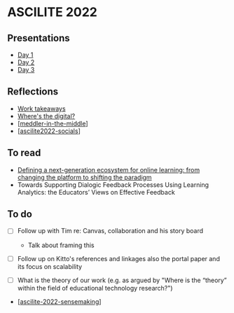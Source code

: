 # ASCILITE 2022


## Presentations

- [Day 1](ascilite2022-day-one.md)
- [Day 2](ascilite2022-day-two.md)
- [Day 3](ascilite2022-day-three.md)

## Reflections

- [Work takeaways](ascilite-2022-work-takeaways.md)
- [Where's the digital?](reflections/wheres-the-digital.md) 
- [[meddler-in-the-middle]]
- [[ascilite2022-socials]]

## To read

- [Defining a next-generation ecosystem for online learning: from changing the platform to shifting the paradigm](https://publications.ascilite.org/index.php/APUB/article/view/193)
- Towards Supporting Dialogic Feedback Processes Using Learning Analytics: the Educators’ Views on Effective Feedback

## To do

- [ ] Follow up with Tim re: Canvas, collaboration and his story board

    - Talk about framing this

- [ ] Follow up on Kitto's references and linkages also the portal paper and its focus on scalability

- [ ] What is the theory of our work (e.g. as argued by "Where is the “theory” within the field of educational technology research?")

- [[ascilite-2022-sensemaking]] 





[//begin]: # "Autogenerated link references for markdown compatibility"
[meddler-in-the-middle]: meddler-in-the-middle "Meddler in the middle"
[ascilite2022-socials]: ascilite2022-socials "ASCILITE 2022 - interesting stuff on the socials"
[ascilite-2022-sensemaking]: ascilite-2022-sensemaking "Sensemaking - ASCILITE 2022"
[//end]: # "Autogenerated link references"